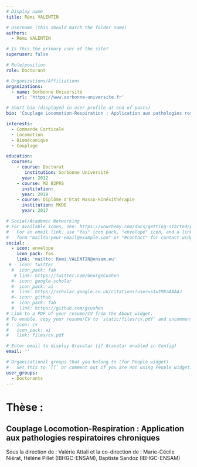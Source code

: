 ```yaml
---
# Display name
title: Rémi VALENTIN

# Username (this should match the folder name)
authors:
  - Rémi VALENTIN

# Is this the primary user of the site?
superuser: false

# Role/position
role: Doctorant

# Organizations/Affiliations
organizations:
  - name: Sorbonne Université
    url: 'https://www.sorbonne-universite.fr'

# Short bio (displayed in user profile at end of posts)
bio: 'Couplage Locomotion-Respiration : Application aux pathologies respiratoires chroniques'

interests:
  - Commande Corticale
  - Locomotion
  - Biomécanique
  - Couplage

education:
  courses:
    - course: Doctorat
       institution: Sorbonne Université
      year: 2012
    - course: M2 B2PRS
      institution: 
      year: 2019
    - course: Diplôme d'Etat Masso-kinésithérapie
      institution: MKDE
      year: 2017

# Social/Academic Networking
# For available icons, see: https://wowchemy.com/docs/getting-started/page-builder/#icons
#   For an email link, use "fas" icon pack, "envelope" icon, and a link in the
#   form "mailto:your-email@example.com" or "#contact" for contact widget.
social:
  - icon: envelope
    icon_pack: fas
    link: 'mailto: Remi.VALENTIN@ensam.eu'
 # - icon: twitter
  #  icon_pack: fab
   # link: https://twitter.com/GeorgeCushen
  #- icon: google-scholar
  #  icon_pack: ai
  #  link: https://scholar.google.co.uk/citations?user=sIwtMXoAAAAJ
  #- icon: github
  #  icon_pack: fab
  #  link: https://github.com/gcushen
# Link to a PDF of your resume/CV from the About widget.
# To enable, copy your resume/CV to `static/files/cv.pdf` and uncomment the lines below.
# - icon: cv
#   icon_pack: ai
#   link: files/cv.pdf

# Enter email to display Gravatar (if Gravatar enabled in Config)
email: ''

# Organizational groups that you belong to (for People widget)
#   Set this to `[]` or comment out if you are not using People widget.
user_groups:
  - Doctorants
---
```


# Thèse :
## Couplage Locomotion-Respiration : Application aux pathologies respiratoires chroniques
Sous la direction de : Valérie Attali et la co-direction de : Marie-Cécile Niérat, Héléne Pillet (IBHGC-ENSAM), Baptiste Sandoz (IBHGC-ENSAM)
